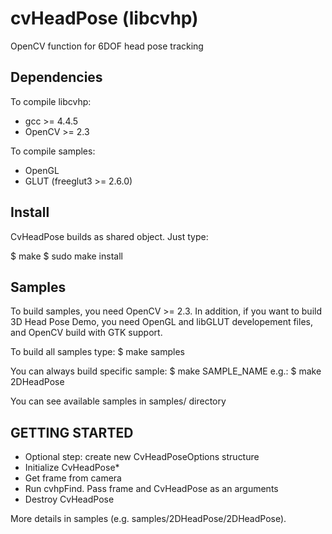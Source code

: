 # cvHeadPose (libcvhp) #

OpenCV function for 6DOF head pose tracking

## Dependencies

To compile libcvhp:

 * gcc >= 4.4.5
 * OpenCV >= 2.3

To compile samples:

 * OpenGL
 * GLUT (freeglut3 >= 2.6.0)

## Install

CvHeadPose builds as shared object. Just type:

  $ make
  $ sudo make install 


##  Samples

To build samples, you need OpenCV >= 2.3. In addition,
if you want to build 3D Head Pose Demo, you need
OpenGL and libGLUT developement files, and OpenCV
build with GTK support.

To build all samples type:
  $ make samples

You can always build specific sample:
  $ make SAMPLE_NAME
e.g.: 
  $ make 2DHeadPose

You can see available samples in samples/ directory

## GETTING STARTED

 * Optional step: create new CvHeadPoseOptions structure
 * Initialize CvHeadPose*
 * Get frame from camera
 * Run cvhpFind. Pass frame and CvHeadPose as an arguments
 * Destroy CvHeadPose

 More details in samples (e.g. samples/2DHeadPose/2DHeadPose).
